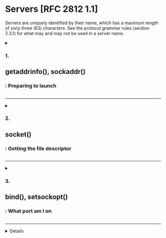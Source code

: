 # Servers [RFC 2812 1.1]

Servers are uniquely identified by their name, which has a maximum length of sixty three (63) characters.  See the protocol grammar rules (section 2.3.1) for what may and may not be used in a server name.

<details>

<summary><h3>1.</h3> <h2>getaddrinfo(), sockaddr()</h2><h3>:  Preparing to launch</h3></summary>
The `getaddrinfo()` function can be used by both clients and servers in networking, but its purpose slightly differs depending on the context:

- **Clients**: 
	
	* Use `getaddrinfo()` to look up the server's address for connecting.
	* The function provides details such as the IP address, port, and socket type (e.g., `SOCK_STREAM` for TCP or `SOCK_DGRAM` for UDP) to use when creating a socket connection to a server.

- **Servers**:

	* Servers use `getaddrinfo()` to configure the address to bind and listen on. It is used to prepare a socket for listening on a specific IP address and port. 
	* Servers usually specify the local address (e.g., NULL for any address, or a specific IP like 127.0.0.1) and the port number to bind to.

The function prototype is:

```c++
#include <sys/types.h>
#include <sys/socket.h>
#include <netdb.h>

int getaddrinfo(const char *node,
		const char *service,
		const struct addrinfo *hints,
		struct addrinfo **res);
```

**1.1 Parameters**

- `node`:

	The hostname to connect ("www.example.com") or an IP address

- `service`:

	Can be a port number or the name of a particular service (found in The IANA Port List1 or the /etc/services file on your Unix machine) like “http” or “ftp” or
“telnet” or “smtp” or whatever.

- `hints`:

	Points to a `struct addrinfo` that you've already filled out with relevant information ('man getaddrinfo' to see the contents of a `addrinfo` struct).
	Here's a sample call if you're a server who wants to listen on your host's IP address, port 3490.

	```c++
	int status;
	struct addrinfo hints;
	struct addrinfo *servinfo;			// will point to the results

	memset(&hints, 0, sizeof hints);	// make sure the struct is empty
	hints.ai_family = AF_UNSPEC;		// don't care IPv4 or IPv6
	hints.ai_socktype = SOCK_STREAM;	// TCP stream sockets
	hints.ai_flags = AI_PASSIVE;		// fill in my IP for me

	if ((status = getaddrinfo(NULL, "3490", &hints, &servinfo)) != 0) {
		fprintf(stderr, "getaddrinfo error: %s\n", gai_strerror(status));
		exit(1);
	}

	// servinfo now points to a linked list of 1 or more struct addrinfos

	// ... do everything until you don't need servinfo anymore ....

	freeaddrinfo(servinfo); // free the linked-list
	```
	* `ai_family` can be `AF_INET` to accept IPv4, `AF_INET6` to accept IPv6 or `AF_UNSPEC` to accept both
	* `ai_flag` is set as `AI_PASSIVE`, the function `getaddrinfo()` will assign the address of my local host to the socket structures. If we want to hardcode it, we can add it straight in the function's call:

		```c++
		status = getaddrinfo("www.example.net", "3490", &hints, &servinfo);
		```
	
**1.2 Returned values**

- If `getaddrinfo()` returns an error, we can print it out using the function `gai_strerror()`. 
- If everything works properly `servinfo` will point to a linked list of struct `addrinfos`[^1], each of which contains a struct `sockaddr` of some kind that we
can use later

**1.3 Clean exit**

	When everything is done we must free it all up before leaving with a call to `freeaddrinfo()`.

[^1]: How many `addrinfo` Structs Are Typically Returned?
	- **Single Address, Single Protocol**:
        If the hostname resolves to one IP address and you specify only one protocol (e.g., SOCK_STREAM for TCP), the list will typically have one entry.
    - **Single Address, Multiple Protocols**:
        If the hostname resolves to one IP and you don’t filter protocols, the list may include multiple entries (e.g., one for TCP and one for UDP).
    - **Multiple Addresses, Single Protocol**:
        If the hostname resolves to multiple IPs (e.g., multiple A or AAAA records) and you specify one protocol, you’ll get one addrinfo per IP address.
    - **Multiple Addresses, Multiple Protocols**:
        If the hostname resolves to multiple IPs and you don’t filter protocols, you’ll get one addrinfo per combination of IP address and protocol.
	
	Why resolving a server to several addresses (mapping a single hostname to multiple IP addresses)?

	- A client attempts to connect to example.com. DNS resolves it to multiple IPs: 192.168.1.1, 192.168.1.2, and 192.168.1.3. If 192.168.1.1 is unreachable, the client can try the next IP in the list.
	- Modern clients often support both IPv4 and IPv6. Resolving a hostname to both an IPv4 address (A record) and an IPv6 address (AAAA record) allows the client to choose based on its capabilities and network.
	- In any case, for small-scale applications or services running on a single server, a hostname often resolves to just one IP address.

**1.4 Hardcoding `sockaddr()`**

> If you know exactly what IP address, protocol, and port you want to use, you can directly fill out a struct `sockaddr_in` (for IPv4) or struct `sockaddr_in6` (for IPv6) manually without using getaddrinfo().
>
>```c++
>struct sockaddr_in server_addr;
>int server_socket = socket(AF_INET, SOCK_STREAM, 0);
>
>if (server_socket < 0) {
>    perror("socket");
>    exit(1);
>}
>
>server_addr.sin_family = AF_INET;
>server_addr.sin_port = htons(8080); // Port 8080
>server_addr.sin_addr.s_addr = INADDR_ANY; // Bind to any local address
>
>if (bind(server_socket, (struct sockaddr *)&server_addr, sizeof(server_addr)) < 0) {
>    perror("bind");
>    exit(1);
>}
>
>listen(server_socket, 5);
>```
>What does *ft_irc* subject say?
>
>_"Communication between client and server has to be done via TCP/IP (v4 or v6)"._

</details>

-----------

<details>

<summary><h3>2.</h3> <h2>socket()</h2><h3>: Getting the file descriptor</h3></summary>

```c++
#include <sys/types.h>
#include <sys/socket.h>

int socket(int domain, int type, int protocol);
```

**2.1 Parameters**

The arguments allow you to say what kind of socket you want (IPv4 or IPv6, stream
or datagram, and TCP or UDP).

You can either hardcode those values:

 - `domain` is `PF_INET` or `PF_INET6`[^2],
 - `type` is `SOCK_STREAM` or `SOCK_DGRAM`,
 - and `protocol` can be set to `0` to choose the proper protocol for the given type. Instead, you can call `getprotobyname()` to look up the protocol you want, *“tcp”* or *“udp”*.

Or use the values from the results of the call to `getaddrinfo()`, and feed them into socket() directly like this:

```c++
struct addrinfo hints, *res;

// do the lookup
// [pretend we already filled out the "hints" struct]
getaddrinfo("www.example.com", "http", &hints, &res);

// do error-checking on getaddrinfo(), and walk the "res" linked list
// looking for valid entries instead of just assuming the first one is good

int fdSocket = socket(res->ai_family, res->ai_socktype, res->ai_protocol);
```

**2.2 Returned value**

Returns a socket descriptor that you can use in later system calls, or -1 on error.

[^2]: Protocol Family `PF_INET` is a close relative of the Address Family `AF_INET` that you can use when initializing the `sin_family` field in your struct `sockaddr_in`. In fact, they’re so closely related that they actually have the same value, and many programmers will call `socket()` and pass `AF_INET` as the first argument instead of `PF_INET`. However, the most correct thing to do is to use AF_INET in your struct sockaddr_in and PF_INET in your call to socket().

	The original design concept of the socket interface distinguished between protocol types (families) and the specific address types that each may use. It was envisioned that a protocol family may have several address types. Address types were defined by additional symbolic constants, using the prefix AF instead of PF. The AF-identifiers are intended for all data structures that specifically deal with the address type and not the protocol family. However, this concept of separation of protocol and address type has not found implementation support and the AF-constants were defined by the corresponding protocol identifier, leaving the distinction between AF and PF constants as a technical argument of no practical consequence. Indeed, much confusion exists in the proper usage of both forms

</details>

<hr></hr>

<details>

<summary><h3>3.</h3> <h2>bind(), setsockopt()</h2><h3>: What port am I on</h3></summary>

Once you have a socket, in order to listen for incoming connections the server needs to associate the socket with a port on your local machine. The port number is used by the kernel to match an incoming packet to a certain process’s socket descriptor.

```c++
#include <sys/types.h>
#include <sys/socket.h>

int bind(int sockfd, struct sockaddr *my_addr, int addrlen);
```
**3.1 Parameters**

- `sockfd` is the socket file descriptor returned by socket(). 
- `my_addr` is a pointer to a struct `sockaddr` that contains information about your address, namely, port and IP address. 
- `addrlen` is the length in bytes of that address.

```c++
struct addrinfo hints, *res;
int sockfd;

// first, load up address structs with getaddrinfo():
memset(&hints, 0, sizeof hints);

hints.ai_family = AF_UNSPEC; // use IPv4 or IPv6, whichever
hints.ai_socktype = SOCK_STREAM;
hints.ai_flags = AI_PASSIVE;	// fill in my IP for me

getaddrinfo(NULL, "3490", &hints, &res);

// make a socket:
sockfd = socket(res->ai_family, res->ai_socktype, res->ai_protocol);

// bind it to the port we passed in to getaddrinfo():
bind(sockfd, res->ai_addr, res->ai_addrlen);
```

**3.2 Returned value**

- On  success,  zero is returned. 
- On error, -1 is returned, and errno is set to indicate the error.

**3.3 `setsockopt()`**

Sometimes you try to rerun a server and bind() fails, claiming *“Address already in use”*. That means a little bit of a socket that was connected is still hanging around in the
kernel, and it’s hogging the port. You can either wait for it to clear (a minute or so), or add code to your program allowing it to reuse the port:

```c++
int	yes = 1;

if (setsockopt(listener, SOL_SOCKET, SO_REUSEADDR, &yes, sizeof yes) == -1) {
	perror("setsockopt");
	exit(-1);
}
```

`SO_REUSEADDR` allows other sockets to bind() to this port, unless there is an active listening socket bound to the port already. This enables you to get around those *“Address already in use”* error messages when you try to restart your server after a crash.

</details>

----------

<details>


